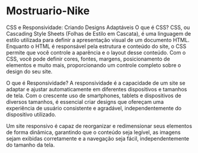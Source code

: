 # Mostruario-Nike
CSS e Responsividade: Criando Designs Adaptáveis
O que é CSS?
CSS, ou Cascading Style Sheets (Folhas de Estilo em Cascata), é uma linguagem de estilo utilizada para definir a apresentação visual de um documento HTML. Enquanto o HTML é responsável pela estrutura e conteúdo do site, o CSS permite que você controle a aparência e o layout desse conteúdo. Com o CSS, você pode definir cores, fontes, margens, posicionamento de elementos e muito mais, proporcionando um controle completo sobre o design do seu site.

O que é Responsividade?
A responsividade é a capacidade de um site se adaptar e ajustar automaticamente em diferentes dispositivos e tamanhos de tela. Com o crescente uso de smartphones, tablets e dispositivos de diversos tamanhos, é essencial criar designs que ofereçam uma experiência de usuário consistente e agradável, independentemente do dispositivo utilizado.

Um site responsivo é capaz de reorganizar e redimensionar seus elementos de forma dinâmica, garantindo que o conteúdo seja legível, as imagens sejam exibidas corretamente e a navegação seja fácil, independentemente do tamanho da tela.
